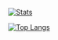 [![Stats](https://github-readme-stats.vercel.app/api?username=mishantrop&show_icons=true&hide_border=true&border_radius=0&theme=dracula)](https://github.com/mishantrop)

[![Top Langs](https://github-readme-stats.vercel.app/api/top-langs/?username=mishantrop&hide_border=true&border_radius=0&layout=compact&theme=dracula)](https://github.com/mishantrop)
